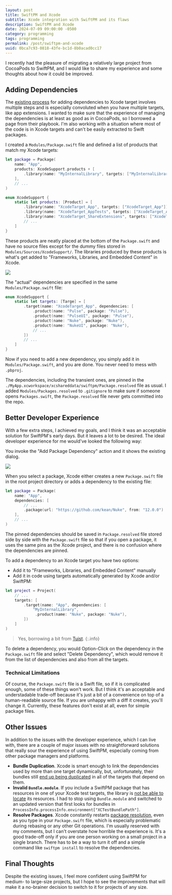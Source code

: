 ```yaml
---
layout: post
title: SwiftPM and Xcode
subtitle: Xcode integration with SwiftPM and its flaws
description: SwiftPM and Xcode
date: 2024-07-09 09:00:00 -0500
category: programming
tags: programming
permalink: /post/swiftpm-and-xcode
uuid: 0bca7c93-0818-43fe-bc1d-8b0acad0cc17
---
```


I recently had the pleasure of migrating a relatively large project from CocoaPods to SwiftPM, and I would like to share my experience and some thoughts about how it could be improved.

## Adding Dependencies

The [existing process](https://developer.apple.com/documentation/xcode/adding-package-dependencies-to-your-app) for adding dependencies to Xcode target involves multiple steps and is especially convoluted when you have multiple targets, like app extensions. I wanted to make sure that the experience of managing the dependencies is at least as good as in CocoaPods, so I borrowed a page from their playbook. I'm also working with a situation where most of the code is in Xcode targets and can't be easily extracted to Swift packages. 

I created a `Modules/Package.swift` file and defined a list of products that match my Xcode targets:

```swift
let package = Package(
    name: "App",
    products: XcodeSupport.products + [
        .library(name: "MyInternalLibrary", targets: ["MyInternalLibrary"]),
    ],
    // ...
)

enum XcodeSupport {
    static let products: [Product] = [
        .library(name: "XcodeTarget_App", targets: ["XcodeTarget_App"]),
        .library(name: "XcodeTarget_AppTests", targets: ["XcodeTarget_AppTests"]),
        .library(name: "XcodeTarget_ShareExtensions", targets: ["XcodeTarget_ShareExtensions"]),
        // ...
    ]
}
```

These products are neatly placed at the bottom of the `Package.swift` and have no source files except for the dummy files stored in `Modules/Sources/XcodeSupport/`. The libraries produced by these products is what's get added to "Frameworks, Libraries, and Embedded Content" in Xcode.

<img class="NewScreenshot" src="/images/posts/swiftpm-xcode/xcode-targets.png">

The "actual" dependencies are specified in the same `Modules/Package.swift` file:

```swift
enum XcodeSupport {
    static let targets: [Targe] = [
        .target(name: "XcodeTarget_App", dependencies: [
            .product(name: "Pulse", package: "Pulse"),
            .product(name: "PulseUI", package: "Pulse"),
            .product(name: "Nuke", package: "Nuke"),
            .product(name: "NukeUI", package: "Nuke"),
            // ...
        ])
        // ...
    ]
}
```

Now if you need to add a new dependency, you simply add it in `Modules/Package.swift`, and you are done. You never need to mess with `.pbproj`.

The dependencies, including the transient ones, are pinned in the `./MyApp.xcworkspace/xcshareddata/swiftpm/Package.resolved` file as usual. I added `Modules/Packages.resolved` to `.gitignore` to make sure if someone opens `Packages.swift`, the `Package.resolved` file never gets committed into the repo.

## Better Developer Experience

With a few extra steps, I achieved my goals, and I think it was an acceptable solution for SwiftPM's early days. But it leaves a lot to be desired. The ideal developer experience for me would've looked the following way:

You invoke the "Add Package Dependency" action and it shows the existing dialog.

<img class="NewScreenshot" src="/images/posts/swiftpm-xcode/add-package.png">

When you select a package, Xcode either creates a new `Package.swift` file in the root project directory or adds a dependency to the existing file:

```swift
let package = Package(
    name: "App",
    dependencies: [
        // ...
        .package(url: "https://github.com/kean/Nuke", from: "12.0.0")
    ],
    // ...
)
```

The pinned dependencies should be saved in `Package.resolved` file stored side by side with the `Package.swift` file so that if you open a package, it uses the same pins as the Xcode project, and there is no confusion where the dependencies are pinned.

To add a dependency to an Xcode target you have two options:

- Add it to "Frameworks, Libraries, and Embedded Content"  manually
- Add it in code using targets automatically generated by Xcode and/or SwiftPM:

```swift
let project = Project(
    // ...
    targets: [
        .target(name: "App", dependencies: [
            "MyInternalLibrary",
             .product(name: "Nuke", package: "Nuke"),
        ])
    ]
)
```

> Yes, borrowing a bit from [Tuist](https://tuist.io).
{:.info}

To delete a dependency, you would Option-Click on the dependency in the `Package.swift` file and select "Delete Dependency", which would remove it from the list of dependencies and also from all the targets.

### Technical Limitations

Of course, the `Package.swift` file is a Swift file, so if it is complicated enough, some of these things won't work. But I think it's an acceptable and understadable trade-off because it's just a bit of a convenience on top of a human-readable source file. If you are unhappy with a diff it creates, you'll change it. Currently, these features don't exist at all, even for simple package files.

## Other Issues

In addition to the issues with the developer experience, which I can live with, there are a couple of major issues with no straightforward solutions that really sour the experience of using SwiftPM, especially coming from other package managers and platforms.

- **Bundle Duplication**. Xcode is smart enough to link the dependencies used by more than one target dynamically, but, unfortunately, their bundles still [end up being duplicated](https://forums.developer.apple.com/forums/thread/749265) in all of the targets that depend on them.
- **Invalid `Bundle.module`**. If you include a SwiftPM package that has resources in one of your Xcode test targets, the library is [not be able to locate](https://forums.swift.org/t/swift-5-3-swiftpm-resources-in-tests-uses-wrong-bundle-path/37051) its resources. I had to stop using `Bundle.module` and switched to an updated version that first looks for bundles in `ProcessInfo.processInfo.environment["XCTestBundlePath"]`.
- **Resolve Packages**. Xcode constantly restarts [package resolution](https://forums.swift.org/t/swiftpm-how-to-prevent-resolve-packages-from-stymying-developer-productivity-local-packages/63363), even as you type in your `Package.swift` file, which is especially problematic during rebasing or any other Git operations. I'm usually reserved with my comments, but I can't overstate how horrible the experience is. It's a good trade-off only if you are one person working on a small project in a single branch. There has to be a way to turn it off and a simple command like `swiftpm install` to resolve the dependencies.

## Final Thoughts

Despite the existing issues, I feel more confident using SwiftPM for medium- to large-size projects, but I hope to see the improvements that will make it a no-brainer decision to switch to it for projects of any size.
